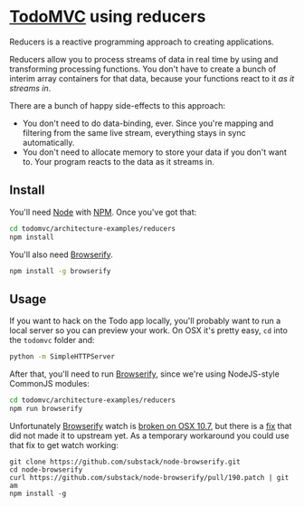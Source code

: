 # [TodoMVC](http://todomvc.com) using reducers

Reducers is a reactive programming approach to creating applications.

Reducers allow you to process streams of data in real time by using and transforming processing functions. You don't have to create a bunch of interim array containers for that data, because your functions react to it *as it streams in*.

There are a bunch of happy side-effects to this approach:

* You don't need to do data-binding, ever. Since you're mapping and filtering from the same live stream, everything stays in sync automatically.
* You don't need to allocate memory to store your data if you don't want to. Your program reacts to the data as it streams in.

## Install

You'll need [Node][node] with [NPM][npm]. Once you've got that:

```sh
cd todomvc/architecture-examples/reducers
npm install
```

You'll also need [Browserify][browserify].

```sh
npm install -g browserify
```

## Usage

If you want to hack on the Todo app locally, you'll probably want to run a local server so you can preview your work. On OSX it's pretty easy, `cd` into the `todomvc` folder and:

```sh
python -m SimpleHTTPServer
```

After that, you'll need to run [Browserify][browserify], since we're using NodeJS-style CommonJS modules:

```sh
cd todomvc/architecture-examples/reducers
npm run browserify
```

Unfortunately [Browserify][browserify] watch is [broken on OSX 10.7][watch bug], but
there is a [fix][watch fix] that did not made it to upstream yet. As a
temporary workaround you could use that fix to get watch working:

```
git clone https://github.com/substack/node-browserify.git
cd node-browserify
curl https://github.com/substack/node-browserify/pull/190.patch | git am
npm install -g
```

[node]:http://nodejs.org/
[npm]:http://npmjs.org/
[browserify]:https://github.com/substack/node-browserify
[watch bug]:https://github.com/substack/node-browserify/issues/166
[watch fix]:https://github.com/substack/node-browserify/pull/190
